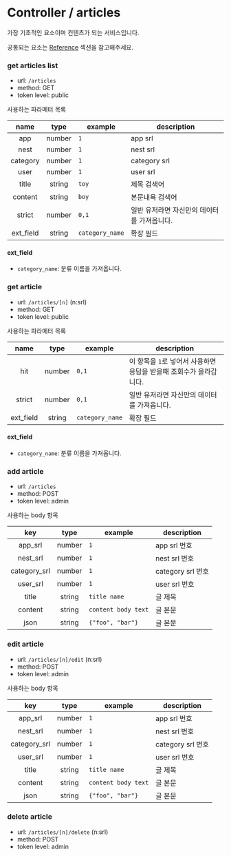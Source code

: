 # Controller / articles

가장 기초적인 요소이며 컨텐츠가 되는 서비스입니다.

공통되는 요소는 [Reference](https://github.com/redgoose-dev/goose-api/tree/master/controller#reference) 섹션을 참고해주세요.


### get articles list
- url: `/articles`
- method: GET
- token level: public

사용하는 파라메터 목록

| name | type | example | description |
|:---:|:---:|---|---|
| app | number | `1` | app srl |
| nest | number | `1` | nest srl |
| category | number | `1` | category srl |
| user | number | `1` | user srl |
| title | string | `toy` | 제목 검색어 |
| content | string | `boy` | 본문내욕 검색어 |
| strict | number | `0,1` | 일반 유저라면 자신만의 데이터를 가져옵니다. |
| ext_field | string | `category_name` | 확장 필드 |

#### ext_field
- `category_name`: 분류 이름을 가져옵니다.


### get article
- url: `/articles/[n]` (n:srl)
- method: GET
- token level: public

사용하는 파라메터 목록

| name | type | example | description |
|:---:|:---:|---|---|
| hit | number | `0,1` | 이 항목을 `1`로 넣어서 사용하면 응답을 받을때 조회수가 올라갑니다. |
| strict | number | `0,1` | 일반 유저라면 자신만의 데이터를 가져옵니다. |
| ext_field | string | `category_name` | 확장 필드 |

#### ext_field
- `category_name`: 분류 이름을 가져옵니다.


### add article
- url: `/articles`
- method: POST
- token level: admin

사용하는 body 항목

| key | type | example | description |
|:---:|:---:|---|---|
| app_srl | number | `1` | app srl 번호 |
| nest_srl | number | `1` | nest srl 번호 |
| category_srl | number | `1` | category srl 번호 |
| user_srl | number | `1` | user srl 번호 |
| title | string | `title name` | 글 제목 |
| content | string | `content body text` | 글 본문 |
| json | string | `{"foo", "bar"}` | 글 본문 |


### edit article
- url: `/articles/[n]/edit` (n:srl)
- method: POST
- token level: admin

사용하는 body 항목

| key | type | example | description |
|:---:|:---:|---|---|
| app_srl | number | `1` | app srl 번호 |
| nest_srl | number | `1` | nest srl 번호 |
| category_srl | number | `1` | category srl 번호 |
| user_srl | number | `1` | user srl 번호 |
| title | string | `title name` | 글 제목 |
| content | string | `content body text` | 글 본문 |
| json | string | `{"foo", "bar"}` | 글 본문 |


### delete article
- url: `/articles/[n]/delete` (n:srl)
- method: POST
- token level: admin